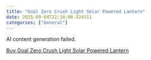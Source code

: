 ```yaml
---
title: "Goal Zero Crush Light Solar Powered Lantern"
date: 2025-09-04T22:14:00.524311
categories: ["General"]
---
```

AI content generation failed.

[Buy Goal Zero Crush Light Solar Powered Lantern](https://www.amazon.com/dp/B07BMJPH8L)
